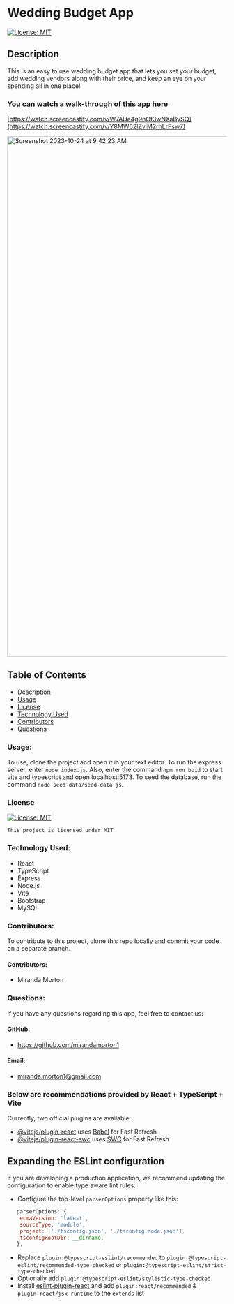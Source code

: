 # Wedding Budget App

[![License: MIT](https://img.shields.io/badge/License-MIT-yellow.svg)](https://opensource.org/licenses/MIT)

## Description

This is an easy to use wedding budget app that lets you set your budget, add wedding vendors along with their price, and keep an eye on your spending all in one place!

### You can watch a walk-through of this app here

[https://watch.screencastify.com/v/W7AUe4g9nOt3wNXaBySQ](https://watch.screencastify.com/v/Y8MW62lZviM2rhLrFsw7)

<img width="1193" alt="Screenshot 2023-10-24 at 9 42 23 AM" src="https://github.com/mirandamorton1/capstone/assets/107001559/35957708-7fac-41af-bbaf-1525cc4c27ba">


## Table of Contents

- [Description](#description)
- [Usage](#usage)
- [License](#license)
- [Technology Used](#technology-used)
- [Contributors](#contributors)
- [Questions](#questions)

### Usage:

To use, clone the project and open it in your text editor. To run the express server, enter `node index.js`. Also, enter the command `npm run buid` to start vite and typescript and open localhost:5173. To seed the database, run the command `node seed-data/seed-data.js`.

### License

[![License: MIT](https://img.shields.io/badge/License-MIT-yellow.svg)](https://opensource.org/licenses/MIT)

`This project is licensed under MIT`


### Technology Used:

- React
- TypeScript
- Express
- Node.js
- Vite
- Bootstrap
- MySQL


### Contributors:

To contribute to this project, clone this repo locally and commit your code on a separate branch.

#### Contributors:

- Miranda Morton

### Questions:

If you have any questions regarding this app, feel free to contact us:

#### GitHub:

- https://github.com/mirandamorton1

#### Email:

- miranda.morton1@gmail.com

### Below are recommendations provided by React + TypeScript + Vite

Currently, two official plugins are available:

- [@vitejs/plugin-react](https://github.com/vitejs/vite-plugin-react/blob/main/packages/plugin-react/README.md) uses [Babel](https://babeljs.io/) for Fast Refresh
- [@vitejs/plugin-react-swc](https://github.com/vitejs/vite-plugin-react-swc) uses [SWC](https://swc.rs/) for Fast Refresh

## Expanding the ESLint configuration

If you are developing a production application, we recommend updating the configuration to enable type aware lint rules:

- Configure the top-level `parserOptions` property like this:

```js
   parserOptions: {
    ecmaVersion: 'latest',
    sourceType: 'module',
    project: ['./tsconfig.json', './tsconfig.node.json'],
    tsconfigRootDir: __dirname,
   },
```

- Replace `plugin:@typescript-eslint/recommended` to `plugin:@typescript-eslint/recommended-type-checked` or `plugin:@typescript-eslint/strict-type-checked`
- Optionally add `plugin:@typescript-eslint/stylistic-type-checked`
- Install [eslint-plugin-react](https://github.com/jsx-eslint/eslint-plugin-react) and add `plugin:react/recommended` & `plugin:react/jsx-runtime` to the `extends` list
